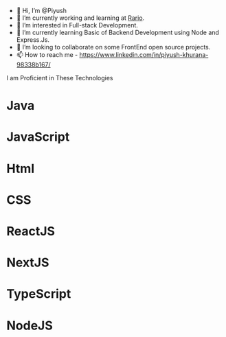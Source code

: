 - 👋 Hi, I’m @Piyush
- 👀 I’m currently working and learning at [Rario](https://rario.com).
- 👀 I’m interested in Full-stack Development.
- 🌱 I’m currently learning Basic of Backend Development using Node and Express.Js.
- 💞️ I’m looking to collaborate on some FrontEnd open source projects.
- 📫 How to reach me - https://www.linkedin.com/in/piyush-khurana-98338b167/


I am Proficient in These Technologies
# Java
# JavaScript
# Html
# CSS
# ReactJS
# NextJS
# TypeScript
# NodeJS
<!-- # Android
# Solidity
# Web3
Piyush023/Piyush023 is a ✨ special ✨ repository because its `README.md` (this file) appears on your GitHub profile.
You can click the Preview link to take a look at your changes.
--->

